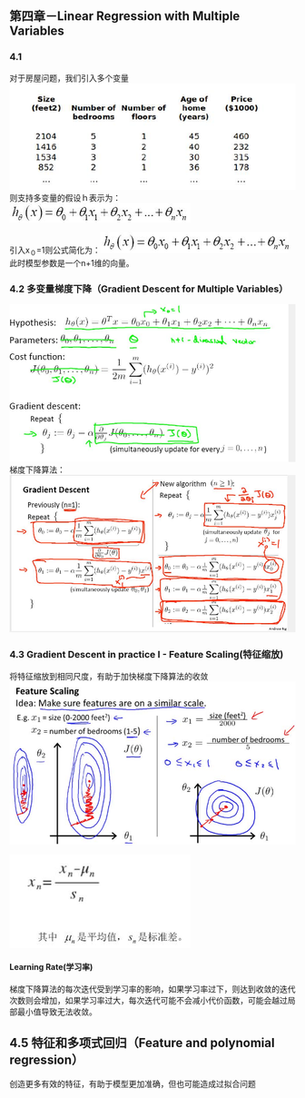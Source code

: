 ## 第四章－Linear Regression with Multiple Variables

### 4.1
对于房屋问题，我们引入多个变量
![](resource/4-1.jpg)
则支持多变量的假设ｈ表示为：![](resource/4-2.jpg)

引入x<sub>０</sub>=1则公式简化为：![](resource/4-3.jpg)
此时模型参数是一个n+1维的向量。

### 4.2 多变量梯度下降（Gradient Descent for Multiple Variables）
![](resource/4-4.jpg)
梯度下降算法：
![](resource/4-5.jpg)

### 4.3 Gradient Descent in practice I - Feature Scaling(特征缩放)
将特征缩放到相同尺度，有助于加快梯度下降算法的收敛
![](resource/4-6.jpg)

![](resource/4-7.jpg)

#### Learning Rate(学习率)
梯度下降算法的每次迭代受到学习率的影响，如果学习率过下，则达到收敛的迭代次数则会增加，如果学习率过大，每次迭代可能不会减小代价函数，可能会越过局部最小值导致无法收敛。

## 4.5 特征和多项式回归（Feature and polynomial regression）
创造更多有效的特征，有助于模型更加准确，但也可能造成过拟合问题